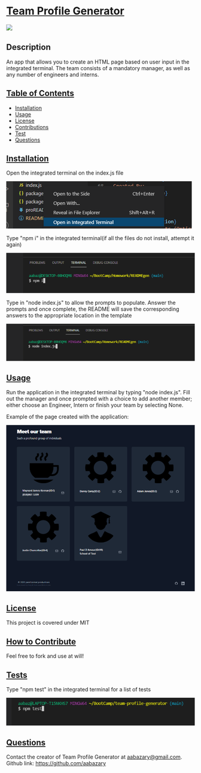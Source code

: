 # <ins>Team Profile Generator</ins>
![](https://img.shields.io/badge/MIT%20License-blue?style=flat-square)
## Description
An app that allows you to create an HTML page based on user input in the integrated terminal. The team consists of a mandatory manager, as well as any number of engineers and interns.
## <ins>Table of Contents</ins>
- [Installation](#installation)
- [Usage](#usage)
- [License](#license)
- [Contributions](#contribute)
- [Test](#test)
- [Questions](#questions)

## <ins>Installation</ins>
Open the integrated terminal on the index.js file

![Integrated Terminal](./images/openIntegrated.png)

Type "npm i" in the integrated terminal(if all the files do not install, attempt it again)

![npm I](./images/npmI.png)

Type in "node index.js" to allow the prompts to populate. Answer the prompts and once complete, the README will save the corresponding answers to the appropriate location in the template

![node](./images/nodeIndex.png)
## <ins>Usage</ins>
Run the application in the integrated terminal by typing "node index.js". Fill out the manager and once prompted with a choice to add another member; either choose an Engineer, Intern or finish your team by selecting None.

Example of the page created with the application:

![ss](./images/pageSS.png)
## <ins>License</ins>
This project is covered under MIT
## <ins>How to Contribute
Feel free to fork and use at will!
## <ins>Tests</ins>
Type "npm test" in the integrated terminal for a list of tests

![npm Test](./images/npmTest.png)

## <ins>Questions</ins>
Contact the creator of Team Profile Generator at aabazary@gmail.com. Github link: https://github.com/aabazary
